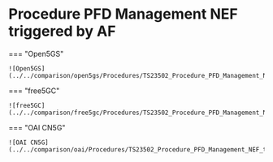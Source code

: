 # Procedure PFD Management NEF triggered by AF

=== "Open5GS"

    ![Open5GS](../../comparison/open5gs/Procedures/TS23502_Procedure_PFD_Management_NEF_triggered_by_AF.png)

=== "free5GC"

    ![free5GC](../../comparison/free5gc/Procedures/TS23502_Procedure_PFD_Management_NEF_triggered_by_AF.png)

=== "OAI CN5G"

    ![OAI CN5G](../../comparison/oai/Procedures/TS23502_Procedure_PFD_Management_NEF_triggered_by_AF.png)
